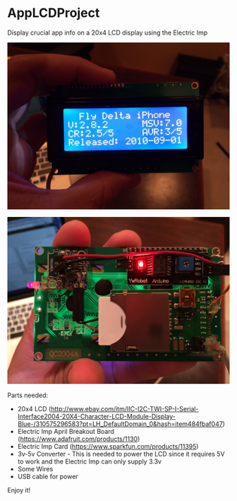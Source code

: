 AppLCDProject
=============

Display crucial app info on a 20x4 LCD display using the Electric Imp

![AppLCDProject Sample](https://github.com/eddieespinal/AppLCDProject/blob/master/AppLCDProject.jpeg)

![AppLCDProject Sample](https://github.com/eddieespinal/AppLCDProject/blob/master/AppLCDProject2.jpeg)

Parts needed:
- 20x4 LCD (http://www.ebay.com/itm/IIC-I2C-TWI-SP-I-Serial-Interface2004-20X4-Character-LCD-Module-Display-Blue-/310575296583?pt=LH_DefaultDomain_0&hash=item484fbaf047)
- Electric Imp April Breakout Board (https://www.adafruit.com/products/1130)
- Electric Imp Card (https://www.sparkfun.com/products/11395)
- 3v-5v Converter - This is needed to power the LCD since it requires 5V to work and the Electric Imp can only supply 3.3v
- Some Wires
- USB cable for power


Enjoy it!

